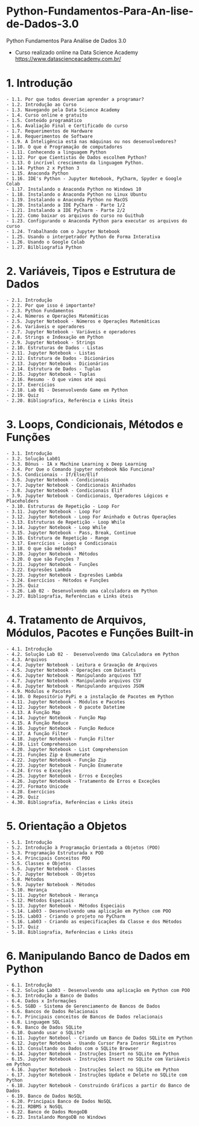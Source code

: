 # Python-Fundamentos-Para-An-lise-de-Dados-3.0
Python Fundamentos Para Análise de Dados 3.0
- Curso realizado online na Data Science Academy https://www.datascienceacademy.com.br/

# 1. Introdução
    - 1.1. Por que todos deveriam aprender a programar?
    - 1.2. Introdução ao Curso
    - 1.3. Navegando pela Data Science Academy
    - 1.4. Curso online e gratuito
    - 1.5. Conteúdo programático
    - 1.6. Avaliação Final e Certificado do curso
    - 1.7. Requerimentos de Hardware
    - 1.8. Requerimentos de Software
    - 1.9. A Inteligência está nas máquinas ou nos desenvolvedores?
    - 1.10. O que é Programação de computadores
    - 1.11. Conhecendo a linguagem Python
    - 1.12. Por que Cientistas de Dados escolhem Python?
    - 1.13. O incrível crescimento da linguagem Python.
    - 1.14. Python 2 x Python 3
    - 1.15. Anaconda Python
    - 1.16. IDE's Python - Jupyter Notebook, PyCharm, Spyder e Google Colab
    - 1.17. Instalando o Anaconda Python no Windows 10
    - 1.18. Instalando o Anaconda Python no Linux Ubuntu
    - 1.19. Instalando o Anaconda Python no MacOS
    - 1.20. Instalando a IDE PyCharm - Parte 1/2
    - 1.21. Instalando a IDE PyCharm - Parte 2/2
    - 1.22. Como baixar os arquivos do curso no Guithub
    - 1.23. Configurando o Anaconda Python para executar os arquivos do curso
    - 1.24. Trabalhando com o Jupyter Notebook
    - 1.25. Usando o interpetrador Python de Forma Interativa
    - 1.26. Usando o Google Colab
    - 1.27. Bilbliografia Python

# 2. Variáveis, Tipos e Estrutura de Dados
    - 2.1. Introdução
    - 2.2. Por que isso é importante?
    - 2.3. Python Fundamentos
    - 2.4. Números e Operações Matemáticas
    - 2.5. Jupyter Notebook - Números e Operações Matemáticas
    - 2.6. Variáveis e operadores
    - 2.7. Jupyter Notebook - Variáveis e operadores
    - 2.8. Strings e Indexação em Python
    - 2.9. Jupyter Notebook - Strings
    - 2.10. Estruturas de Dados - Listas
    - 2.11. Jupyter Notebook - Listas
    - 2.12. Estrutura de Dados - Dicionários
    - 2.13. Jupyter Notebook - Dicionários
    - 2.14. Estrutura de Dados - Tuplas
    - 2.15. Jupyter Notebook - Tuplas
    - 2.16. Resumo - O que vimos até aqui
    - 2.17. Exercícios
    - 2.18. Lab 01 - Desenvolvendo Game em Python
    - 2.19. Quiz
    - 2.20. Bibliografica, Referência e Links Úteis

# 3. Loops, Condicionais, Métodos e Funções
    - 3.1. Introdução
    - 3.2. Solução Lab01
    - 3.3. Bônus - IA x Machine Learning x Deep Learning
    - 3.4. Por Que o Comando jupyter notebook Não Funciona?
    - 3.5. Condicionais - If/Else/Elif
    - 3.6. Jupyter Notebook - Condicionais
    - 3.7. Jupyter Notebook - Condicionais Aninhados
    - 3.8. Jupyter Notebook - Condicionais Elif
    - 3.9. Jupyter Notebook - Condicionais, Operadores Lógicos e Placeholders
    - 3.10. Estruturas de Repetição - Loop For
    - 3.11. Jupyter Notebook - Loop For
    - 3.12. Jupyter Notebook - Loop For Aninhado e Outras Operações
    - 3.13. Estruturas de Repetição - Loop While
    - 3.14. Jupyter Notebook - Loop While
    - 3.15. Jupyter Notebook - Pass, Break, Continue
    - 3.16. Estrutura de Repetição - Range
    - 3.17. Exercícios - Loops e Condicionais
    - 3.18. O que são métodos?
    - 3.19. Jupyter Notebook - Métodos
    - 3.20. O que são Funções ?
    - 3.21. Jupyter Notebook - Funções
    - 3.22. Expresões Lambda
    - 3.23. Jupyter Notebook - Expresões Lambda
    - 3.24. Exercícios - Métodos e Funções
    - 3.25. Quiz
    - 3.26. Lab 02 - Desenvolvendo uma calculadora em Python
    - 3.27. Bibliografia, Referências e Links úteis

# 4. Tratamento de Arquivos, Módulos, Pacotes e Funções Built-in
    - 4.1. Introdução
    - 4.2. Solução Lab 02 -  Desenvolvendo Uma Calculadora em Python
    - 4.3. Arquivos
    - 4.4. Jupyter Notebook - Leitura e Gravação de Arquivos
    - 4.5. Jupyter Notebook - Operações com Datasets
    - 4.6. Jupyter Notebook - Manipulando arquivos TXT
    - 4.7. Jupyter Notebook - Manipulando arquivos CSV
    - 4.8. Jupyter Notebook - Manipulando arquivos JSON
    - 4.9. Módulos e Pacotes
    - 4.10. O Repositório PyPi e a instalação de Pacotes em Python
    - 4.11. Jupyter Notebook - Módulos e Pacotes
    - 4.12. Jupyter Notebook - O pacote Datetime
    - 4.13. A Função Map
    - 4.14. Jupyter Notebook - Função Map
    - 4.15. A Função Reduce
    - 4.16. Jupyter Notebook - Função Reduce
    - 4.17. A função Filter
    - 4.18. Jupyter Notebook - Função Filter
    - 4.19. List Comprehension
    - 4.20. Jupyter Notebook - List Comprehension
    - 4.21. Funções Zip e Enumerate
    - 4.22. Jupyter Notebook - Função Zip
    - 4.23. Jupyter Notebook - Função Enumerate
    - 4.24. Erros e Exceções
    - 4.25. Jupyter Notebook - Erros e Exceções
    - 4.26. Jupyter Notebook - Tratamento de Erros e Exceções
    - 4.27. Formato Unicode
    - 4.28. Exercícios
    - 4.29. Quiz
    - 4.30. Bibliografia, Referências e Links úteis

# 5. Orientação a Objetos
    - 5.1. Introdução
    - 5.2. Introdução à Programação Orientada a Objetos (POO)
    - 5.3. Programação Estruturada x POO
    - 5.4. Principais Conceitos POO
    - 5.5. Classes e Objetos
    - 5.6. Jupyter Notebook - Classes
    - 5.7. Jupyter Notebook - Objetos
    - 5.8. Métodos
    - 5.9. Jupyter Notebook - Métodos
    - 5.10. Herança
    - 5.11. Jupyter Notebook - Herança
    - 5.12. Métodos Especiais
    - 5.13. Jupyter Notebook - Métodos Especiais
    - 5.14. Lab03 - Desenvolvendo uma aplicação em Python com POO
    - 5.15. Lab03 - Criando o projeto no PyCharm
    - 5.16. Lab03 - Criando as especificações da Classe e dos Métodos
    - 5.17. Quiz
    - 5.18. Bibliografia, Referências e Links úteis

# 6. Manipulando Banco de Dados em Python
    - 6.1. Introdução
    - 6.2. Solução Lab03 - Desenvolvendo uma aplicação em Python com POO
    - 6.3. Introdução a Banco de Dados
    - 6.4. Dados x Informações
    - 6.5. SGBD - Sistema de Gerenciamento de Bancos de Dados
    - 6.6. Bancos de Dados Relacionais
    - 6.7. Principais conceitos de Bancos de Dados relacionais
    - 6.8. Linguagem SQL
    - 6.9. Banco de Dados SQLite
    - 6.10. Quando usar o SQLite?
    - 6.11. Jupyter Notebool - Criando um Banco de Dados SQLite em Python
    - 6.12. Jupyter Notebook - Usando Cursor Para Inserir Registros
    - 6.13. Consultando os Dados com o SQLite Browser
    - 6.14. Jupyter Notebook - Instruções Insert no SQLite em Python
    - 6.15. Jupyter Notebook - Instruções Insert no SQLite com Variáveis em Python
    - 6.16. Jupyter Notebook - Instruções Select no SQLite em Python
    - 6.17. Jupyter Notebook - Instruções Update e Delete no SQLite com Python
    - 6.18. Jupyter Notebook - Construindo Gráficos a partir do Banco de Dados
    - 6.19. Banco de Dados NoSQL
    - 6.20. Principais Banco de Dados NoSQL
    - 6.21. RDBMS x NoSQL
    - 6.22. Banco de Dados MongoDB
    - 6.23. Instalando MongoDB no Windows

